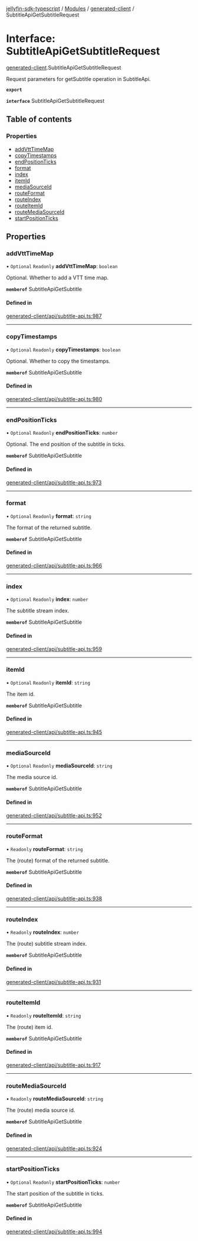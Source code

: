 [jellyfin-sdk-typescript](../README.md) / [Modules](../modules.md) / [generated-client](../modules/generated_client.md) / SubtitleApiGetSubtitleRequest

# Interface: SubtitleApiGetSubtitleRequest

[generated-client](../modules/generated_client.md).SubtitleApiGetSubtitleRequest

Request parameters for getSubtitle operation in SubtitleApi.

**`export`**

**`interface`** SubtitleApiGetSubtitleRequest

## Table of contents

### Properties

- [addVttTimeMap](generated_client.SubtitleApiGetSubtitleRequest.md#addvtttimemap)
- [copyTimestamps](generated_client.SubtitleApiGetSubtitleRequest.md#copytimestamps)
- [endPositionTicks](generated_client.SubtitleApiGetSubtitleRequest.md#endpositionticks)
- [format](generated_client.SubtitleApiGetSubtitleRequest.md#format)
- [index](generated_client.SubtitleApiGetSubtitleRequest.md#index)
- [itemId](generated_client.SubtitleApiGetSubtitleRequest.md#itemid)
- [mediaSourceId](generated_client.SubtitleApiGetSubtitleRequest.md#mediasourceid)
- [routeFormat](generated_client.SubtitleApiGetSubtitleRequest.md#routeformat)
- [routeIndex](generated_client.SubtitleApiGetSubtitleRequest.md#routeindex)
- [routeItemId](generated_client.SubtitleApiGetSubtitleRequest.md#routeitemid)
- [routeMediaSourceId](generated_client.SubtitleApiGetSubtitleRequest.md#routemediasourceid)
- [startPositionTicks](generated_client.SubtitleApiGetSubtitleRequest.md#startpositionticks)

## Properties

### addVttTimeMap

• `Optional` `Readonly` **addVttTimeMap**: `boolean`

Optional. Whether to add a VTT time map.

**`memberof`** SubtitleApiGetSubtitle

#### Defined in

[generated-client/api/subtitle-api.ts:987](https://github.com/thornbill/jellyfin-sdk-typescript/blob/e4df7f8/src/generated-client/api/subtitle-api.ts#L987)

___

### copyTimestamps

• `Optional` `Readonly` **copyTimestamps**: `boolean`

Optional. Whether to copy the timestamps.

**`memberof`** SubtitleApiGetSubtitle

#### Defined in

[generated-client/api/subtitle-api.ts:980](https://github.com/thornbill/jellyfin-sdk-typescript/blob/e4df7f8/src/generated-client/api/subtitle-api.ts#L980)

___

### endPositionTicks

• `Optional` `Readonly` **endPositionTicks**: `number`

Optional. The end position of the subtitle in ticks.

**`memberof`** SubtitleApiGetSubtitle

#### Defined in

[generated-client/api/subtitle-api.ts:973](https://github.com/thornbill/jellyfin-sdk-typescript/blob/e4df7f8/src/generated-client/api/subtitle-api.ts#L973)

___

### format

• `Optional` `Readonly` **format**: `string`

The format of the returned subtitle.

**`memberof`** SubtitleApiGetSubtitle

#### Defined in

[generated-client/api/subtitle-api.ts:966](https://github.com/thornbill/jellyfin-sdk-typescript/blob/e4df7f8/src/generated-client/api/subtitle-api.ts#L966)

___

### index

• `Optional` `Readonly` **index**: `number`

The subtitle stream index.

**`memberof`** SubtitleApiGetSubtitle

#### Defined in

[generated-client/api/subtitle-api.ts:959](https://github.com/thornbill/jellyfin-sdk-typescript/blob/e4df7f8/src/generated-client/api/subtitle-api.ts#L959)

___

### itemId

• `Optional` `Readonly` **itemId**: `string`

The item id.

**`memberof`** SubtitleApiGetSubtitle

#### Defined in

[generated-client/api/subtitle-api.ts:945](https://github.com/thornbill/jellyfin-sdk-typescript/blob/e4df7f8/src/generated-client/api/subtitle-api.ts#L945)

___

### mediaSourceId

• `Optional` `Readonly` **mediaSourceId**: `string`

The media source id.

**`memberof`** SubtitleApiGetSubtitle

#### Defined in

[generated-client/api/subtitle-api.ts:952](https://github.com/thornbill/jellyfin-sdk-typescript/blob/e4df7f8/src/generated-client/api/subtitle-api.ts#L952)

___

### routeFormat

• `Readonly` **routeFormat**: `string`

The (route) format of the returned subtitle.

**`memberof`** SubtitleApiGetSubtitle

#### Defined in

[generated-client/api/subtitle-api.ts:938](https://github.com/thornbill/jellyfin-sdk-typescript/blob/e4df7f8/src/generated-client/api/subtitle-api.ts#L938)

___

### routeIndex

• `Readonly` **routeIndex**: `number`

The (route) subtitle stream index.

**`memberof`** SubtitleApiGetSubtitle

#### Defined in

[generated-client/api/subtitle-api.ts:931](https://github.com/thornbill/jellyfin-sdk-typescript/blob/e4df7f8/src/generated-client/api/subtitle-api.ts#L931)

___

### routeItemId

• `Readonly` **routeItemId**: `string`

The (route) item id.

**`memberof`** SubtitleApiGetSubtitle

#### Defined in

[generated-client/api/subtitle-api.ts:917](https://github.com/thornbill/jellyfin-sdk-typescript/blob/e4df7f8/src/generated-client/api/subtitle-api.ts#L917)

___

### routeMediaSourceId

• `Readonly` **routeMediaSourceId**: `string`

The (route) media source id.

**`memberof`** SubtitleApiGetSubtitle

#### Defined in

[generated-client/api/subtitle-api.ts:924](https://github.com/thornbill/jellyfin-sdk-typescript/blob/e4df7f8/src/generated-client/api/subtitle-api.ts#L924)

___

### startPositionTicks

• `Optional` `Readonly` **startPositionTicks**: `number`

The start position of the subtitle in ticks.

**`memberof`** SubtitleApiGetSubtitle

#### Defined in

[generated-client/api/subtitle-api.ts:994](https://github.com/thornbill/jellyfin-sdk-typescript/blob/e4df7f8/src/generated-client/api/subtitle-api.ts#L994)
